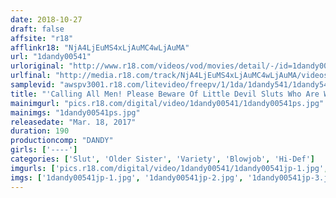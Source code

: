 ```yaml
---
date: 2018-10-27
draft: false
affsite: "r18"
afflinkr18: "NjA4LjEuMS4xLjAuMC4wLjAuMA"
url: "1dandy00541"
urloriginal: "http://www.r18.com/videos/vod/movies/detail/-/id=1dandy00541"
urlfinal: "http://media.r18.com/track/NjA4LjEuMS4xLjAuMC4wLjAuMA/videos/vod/movies/detail/-/id=1dandy00541"
samplevid: "awspv3001.r18.com/litevideo/freepv/1/1da/1dandy541/1dandy541_dmb_w.mp4"
title: "'Calling All Men! Please Beware Of Little Devil Sluts Who Are Wearing Gloves And Secretly Toying With Erect Penises In A Crowded Train' vol. 1"
mainimgurl: "pics.r18.com/digital/video/1dandy00541/1dandy00541ps.jpg"
mainimgs: "1dandy00541ps.jpg"
releasedate: "Mar. 18, 2017"
duration: 190
productioncomp: "DANDY"
girls: ['----']
categories: ['Slut', 'Older Sister', 'Variety', 'Blowjob', 'Hi-Def']
imgurls: ['pics.r18.com/digital/video/1dandy00541/1dandy00541jp-1.jpg', 'pics.r18.com/digital/video/1dandy00541/1dandy00541jp-2.jpg', 'pics.r18.com/digital/video/1dandy00541/1dandy00541jp-3.jpg', 'pics.r18.com/digital/video/1dandy00541/1dandy00541jp-4.jpg', 'pics.r18.com/digital/video/1dandy00541/1dandy00541jp-5.jpg', 'pics.r18.com/digital/video/1dandy00541/1dandy00541jp-6.jpg', 'pics.r18.com/digital/video/1dandy00541/1dandy00541jp-7.jpg', 'pics.r18.com/digital/video/1dandy00541/1dandy00541jp-8.jpg', 'pics.r18.com/digital/video/1dandy00541/1dandy00541jp-9.jpg', 'pics.r18.com/digital/video/1dandy00541/1dandy00541jp-10.jpg', 'pics.r18.com/digital/video/1dandy00541/1dandy00541jp-11.jpg', 'pics.r18.com/digital/video/1dandy00541/1dandy00541jp-12.jpg', 'pics.r18.com/digital/video/1dandy00541/1dandy00541jp-13.jpg', 'pics.r18.com/digital/video/1dandy00541/1dandy00541jp-14.jpg', 'pics.r18.com/digital/video/1dandy00541/1dandy00541jp-15.jpg', 'pics.r18.com/digital/video/1dandy00541/1dandy00541jp-16.jpg', 'pics.r18.com/digital/video/1dandy00541/1dandy00541jp-17.jpg', 'pics.r18.com/digital/video/1dandy00541/1dandy00541jp-18.jpg', 'pics.r18.com/digital/video/1dandy00541/1dandy00541jp-19.jpg', 'pics.r18.com/digital/video/1dandy00541/1dandy00541jp-20.jpg']
imgs: ['1dandy00541jp-1.jpg', '1dandy00541jp-2.jpg', '1dandy00541jp-3.jpg', '1dandy00541jp-4.jpg', '1dandy00541jp-5.jpg', '1dandy00541jp-6.jpg', '1dandy00541jp-7.jpg', '1dandy00541jp-8.jpg', '1dandy00541jp-9.jpg', '1dandy00541jp-10.jpg', '1dandy00541jp-11.jpg', '1dandy00541jp-12.jpg', '1dandy00541jp-13.jpg', '1dandy00541jp-14.jpg', '1dandy00541jp-15.jpg', '1dandy00541jp-16.jpg', '1dandy00541jp-17.jpg', '1dandy00541jp-18.jpg', '1dandy00541jp-19.jpg', '1dandy00541jp-20.jpg']
---
```

